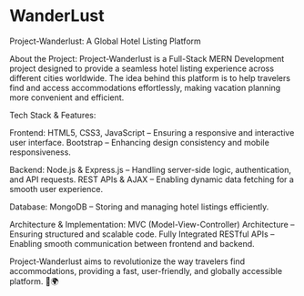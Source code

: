 # WanderLust
Project-Wanderlust: A Global Hotel Listing Platform

About the Project:
Project-Wanderlust is a Full-Stack MERN Development project designed to provide a seamless hotel listing experience across different cities worldwide. The idea behind this platform is to help travelers find and access accommodations effortlessly, making vacation planning more convenient and efficient.

Tech Stack & Features:

Frontend:
HTML5, CSS3, JavaScript – Ensuring a responsive and interactive user interface.
Bootstrap – Enhancing design consistency and mobile responsiveness.

Backend:
Node.js & Express.js – Handling server-side logic, authentication, and API requests.
REST APIs & AJAX – Enabling dynamic data fetching for a smooth user experience.

Database:
MongoDB – Storing and managing hotel listings efficiently.

Architecture & Implementation:
MVC (Model-View-Controller) Architecture – Ensuring structured and scalable code.
Fully Integrated RESTful APIs – Enabling smooth communication between frontend and backend.

Project-Wanderlust aims to revolutionize the way travelers find accommodations, providing a fast, user-friendly, and globally accessible platform. 🚀🌍
